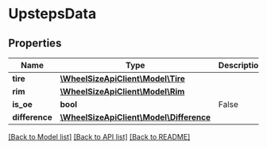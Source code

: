 # UpstepsData

## Properties
Name | Type | Description | Notes
------------ | ------------- | ------------- | -------------
**tire** | [**\WheelSizeApiClient\Model\Tire**](Tire.md) |  | 
**rim** | [**\WheelSizeApiClient\Model\Rim**](Rim.md) |  | 
**is_oe** | **bool** | False | 
**difference** | [**\WheelSizeApiClient\Model\Difference**](Difference.md) |  | 

[[Back to Model list]](../README.md#documentation-for-models) [[Back to API list]](../README.md#documentation-for-api-endpoints) [[Back to README]](../README.md)


